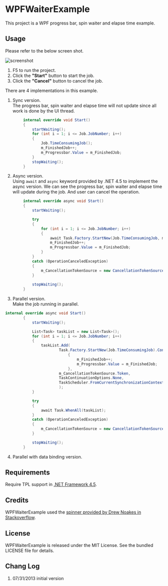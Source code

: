 WPFWaiterExample
================

This project is a WPF progress bar, spin waiter and elapse time example.


## Usage

Please refer to the below screen shot.

![screenshot](https://raw.github.com/fresky/WPFWaiterExample/master/screenshot.png "WPFWaiterExample")

1. F5 to run the project.
2. Click the **"Start"** button to start the job.
3. Click the **"Cancel"** button to cancel the job.



There are 4 implementations in this example.  
  
1. Sync version.  
The progress bar, spin waiter and elapse time will not update since all work is done by the UI thread.    
```C#
        internal override void Start()
        {
            startWaiting();
            for (int i = 1; i <= Job.JobNumber; i++)
            {
                Job.TimeConsumingJob();
                m_FinishedJob++;
                m_Progressbar.Value = m_FinishedJob;
            }
            stopWaiting();
        }
```

2. Async version.  
Using ``await`` and ``async`` keyword provided by .NET 4.5 to implement the async version. We can see the progress bar, spin waiter and elapse time will update during the job. And user can cancel the operation.
```C#
        internal override async void Start()
        {
            startWaiting();

            try
            {
                for (int i = 1; i <= Job.JobNumber; i++)
                {
                    await Task.Factory.StartNew(Job.TimeConsumingJob, m_CancellationTokenSource.Token);
                    m_FinishedJob++;
                    m_Progressbar.Value = m_FinishedJob;
                }
            }
            catch (OperationCanceledException)
            {
                m_CancellationTokenSource = new CancellationTokenSource();
            }
            
            stopWaiting();
        }
```

3. Parallel version.  
Make the job running in parallel.
```C#
internal override async void Start()
        {
            startWaiting();

            List<Task> taskList = new List<Task>();
            for (int i = 1; i <= Job.JobNumber; i++)
            {
                taskList.Add(
                        Task.Factory.StartNew(Job.TimeConsumingJob).ContinueWith(t =>
                            {
                                m_FinishedJob++;
                                m_Progressbar.Value = m_FinishedJob;
                            },
                        m_CancellationTokenSource.Token,
                        TaskContinuationOptions.None,
                        TaskScheduler.FromCurrentSynchronizationContext())
                        );
            }

            try
            {
                await Task.WhenAll(taskList);
            }
            catch (OperationCanceledException)
            {
                m_CancellationTokenSource = new CancellationTokenSource();
            }

            stopWaiting();
        }
```

4. Parallel with data binding version.

## Requirements

Require TPL support in [.NET Framework 4.5](http://msdn.microsoft.com/library/vstudio/5a4x27ek).

## Credits
WPFWaiterExample used the [spinner provided by Drew Noakes in Stackoverflow](http://stackoverflow.com/a/1492141/304115).


## License

WPFWaiterExample is released under the MIT License. See the bundled LICENSE file for details.

## Chang Log

1. 07/31/2013	initial version